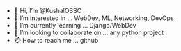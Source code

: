 - 👋 Hi, I’m @KushalOSSC
- 👀 I’m interested in ... WebDev, ML, Networking, DevOps
- 🌱 I’m currently learning ... Django/WebDev
- 💞️ I’m looking to collaborate on ... any python project
- 📫 How to reach me ... github

<!---
KushalOSSC/KushalOSSC is a ✨ special ✨ repository because its `README.md` (this file) appears on your GitHub profile.
You can click the Preview link to take a look at your changes.
--->
